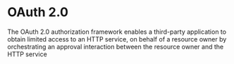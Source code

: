 # OAuth 2.0

The OAuth 2.0 authorization framework enables a third-party application to obtain limited access to an HTTP service, on behalf of a resource owner by orchestrating an approval interaction between the resource owner and the HTTP service 
